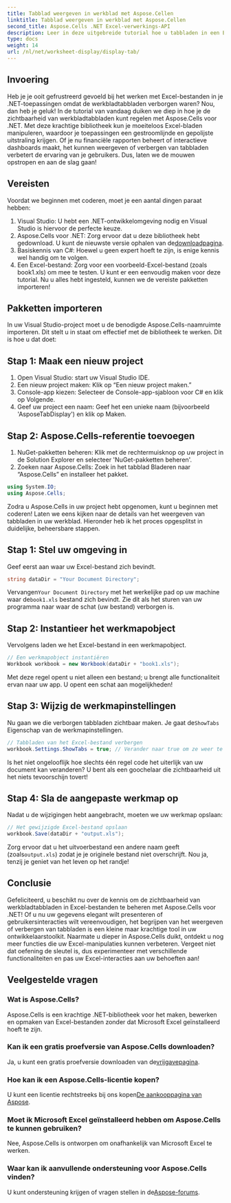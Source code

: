 ```yaml
---
title: Tabblad weergeven in werkblad met Aspose.Cellen
linktitle: Tabblad weergeven in werkblad met Aspose.Cellen
second_title: Aspose.Cells .NET Excel-verwerkings-API
description: Leer in deze uitgebreide tutorial hoe u tabbladen in een Excel-werkblad kunt weergeven met Aspose.Cells voor .NET.
type: docs
weight: 14
url: /nl/net/worksheet-display/display-tab/
---
```

## Invoering
Heb je je ooit gefrustreerd gevoeld bij het werken met Excel-bestanden in je .NET-toepassingen omdat de werkbladtabbladen verborgen waren? Nou, dan heb je geluk! In de tutorial van vandaag duiken we diep in hoe je de zichtbaarheid van werkbladtabbladen kunt regelen met Aspose.Cells voor .NET. Met deze krachtige bibliotheek kun je moeiteloos Excel-bladen manipuleren, waardoor je toepassingen een gestroomlijnde en gepolijste uitstraling krijgen. Of je nu financiële rapporten beheert of interactieve dashboards maakt, het kunnen weergeven of verbergen van tabbladen verbetert de ervaring van je gebruikers. Dus, laten we de mouwen opstropen en aan de slag gaan!
## Vereisten
Voordat we beginnen met coderen, moet je een aantal dingen paraat hebben:
1. Visual Studio: U hebt een .NET-ontwikkelomgeving nodig en Visual Studio is hiervoor de perfecte keuze.
2.  Aspose.Cells voor .NET: Zorg ervoor dat u deze bibliotheek hebt gedownload. U kunt de nieuwste versie ophalen van de[downloadpagina](https://releases.aspose.com/cells/net/).
3. Basiskennis van C#: Hoewel u geen expert hoeft te zijn, is enige kennis wel handig om te volgen.
4. Een Excel-bestand: Zorg voor een voorbeeld-Excel-bestand (zoals book1.xls) om mee te testen. U kunt er een eenvoudig maken voor deze tutorial.
Nu u alles hebt ingesteld, kunnen we de vereiste pakketten importeren!
## Pakketten importeren
In uw Visual Studio-project moet u de benodigde Aspose.Cells-naamruimte importeren. Dit stelt u in staat om effectief met de bibliotheek te werken. Dit is hoe u dat doet:
## Stap 1: Maak een nieuw project
1. Open Visual Studio: start uw Visual Studio IDE.
2. Een nieuw project maken: Klik op “Een nieuw project maken.”
3. Console-app kiezen: Selecteer de Console-app-sjabloon voor C# en klik op Volgende.
4. Geef uw project een naam: Geef het een unieke naam (bijvoorbeeld 'AsposeTabDisplay') en klik op Maken.
## Stap 2: Aspose.Cells-referentie toevoegen 
1. NuGet-pakketten beheren: Klik met de rechtermuisknop op uw project in de Solution Explorer en selecteer 'NuGet-pakketten beheren'.
2. Zoeken naar Aspose.Cells: Zoek in het tabblad Bladeren naar “Aspose.Cells” en installeer het pakket.
```csharp
using System.IO;
using Aspose.Cells;
```
Zodra u Aspose.Cells in uw project hebt opgenomen, kunt u beginnen met coderen!
Laten we eens kijken naar de details van het weergeven van tabbladen in uw werkblad. Hieronder heb ik het proces opgesplitst in duidelijke, beheersbare stappen.
## Stap 1: Stel uw omgeving in
Geef eerst aan waar uw Excel-bestand zich bevindt.
```csharp
string dataDir = "Your Document Directory";
```
 Vervangen`Your Document Directory` met het werkelijke pad op uw machine waar de`book1.xls` bestand zich bevindt. Zie dit als het sturen van uw programma naar waar de schat (uw bestand) verborgen is.
## Stap 2: Instantieer het werkmapobject
Vervolgens laden we het Excel-bestand in een werkmapobject. 
```csharp
// Een werkmapobject instantiëren
Workbook workbook = new Workbook(dataDir + "book1.xls");
```
Met deze regel opent u niet alleen een bestand; u brengt alle functionaliteit ervan naar uw app. U opent een schat aan mogelijkheden!
## Stap 3: Wijzig de werkmapinstellingen
 Nu gaan we die verborgen tabbladen zichtbaar maken. Je gaat de`ShowTabs` Eigenschap van de werkmapinstellingen.
```csharp
// Tabbladen van het Excel-bestand verbergen
workbook.Settings.ShowTabs = true; // Verander naar true om ze weer te geven
```
Is het niet ongelooflijk hoe slechts één regel code het uiterlijk van uw document kan veranderen? U bent als een goochelaar die zichtbaarheid uit het niets tevoorschijn tovert!
## Stap 4: Sla de aangepaste werkmap op
Nadat u de wijzigingen hebt aangebracht, moeten we uw werkmap opslaan:
```csharp
// Het gewijzigde Excel-bestand opslaan
workbook.Save(dataDir + "output.xls");
```
 Zorg ervoor dat u het uitvoerbestand een andere naam geeft (zoals`output.xls`) zodat je je originele bestand niet overschrijft. Nou ja, tenzij je geniet van het leven op het randje!
## Conclusie
Gefeliciteerd, u beschikt nu over de kennis om de zichtbaarheid van werkbladtabbladen in Excel-bestanden te beheren met Aspose.Cells voor .NET! Of u nu uw gegevens elegant wilt presenteren of gebruikersinteracties wilt vereenvoudigen, het begrijpen van het weergeven of verbergen van tabbladen is een kleine maar krachtige tool in uw ontwikkelaarstoolkit. Naarmate u dieper in Aspose.Cells duikt, ontdekt u nog meer functies die uw Excel-manipulaties kunnen verbeteren. Vergeet niet dat oefening de sleutel is, dus experimenteer met verschillende functionaliteiten en pas uw Excel-interacties aan uw behoeften aan!
## Veelgestelde vragen
### Wat is Aspose.Cells?
Aspose.Cells is een krachtige .NET-bibliotheek voor het maken, bewerken en opmaken van Excel-bestanden zonder dat Microsoft Excel geïnstalleerd hoeft te zijn.
### Kan ik een gratis proefversie van Aspose.Cells downloaden?
 Ja, u kunt een gratis proefversie downloaden van de[vrijgavepagina](https://releases.aspose.com/).
### Hoe kan ik een Aspose.Cells-licentie kopen?
 U kunt een licentie rechtstreeks bij ons kopen[De aankooppagina van Aspose](https://purchase.aspose.com/buy).
### Moet ik Microsoft Excel geïnstalleerd hebben om Aspose.Cells te kunnen gebruiken?
Nee, Aspose.Cells is ontworpen om onafhankelijk van Microsoft Excel te werken.
### Waar kan ik aanvullende ondersteuning voor Aspose.Cells vinden?
 U kunt ondersteuning krijgen of vragen stellen in de[Aspose-forums](https://forum.aspose.com/c/cells/9).